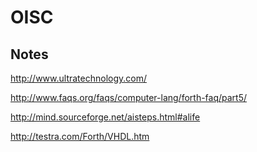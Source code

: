 # OISC



## Notes

http://www.ultratechnology.com/


http://www.faqs.org/faqs/computer-lang/forth-faq/part5/

http://mind.sourceforge.net/aisteps.html#alife


http://testra.com/Forth/VHDL.htm

